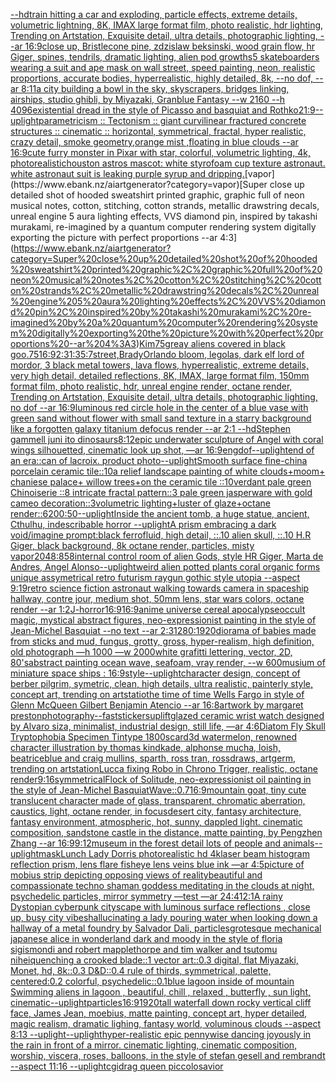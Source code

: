 [--hd](https://www.ebank.nz/aiartgenerator?category=--hd)[train hitting a car and exploding, particle effects, extreme details, volumetric lightning, 8K, IMAX large format film, photo realistic, hdr lighting, Trending on Artstation, Exquisite detail, ultra details, photographic lighting, --ar 16:9](https://www.ebank.nz/aiartgenerator?category=train%20hitting%20a%20car%20and%20exploding%2C%20particle%20effects%2C%20extreme%20details%2C%20volumetric%20lightning%2C%208K%2C%20IMAX%20large%20format%20film%2C%20photo%20realistic%2C%20hdr%20lighting%2C%20Trending%20on%20Artstation%2C%20Exquisite%20detail%2C%20ultra%20details%2C%20photographic%20lighting%2C%20--ar%2016%3A9)[close up, Bristlecone pine, zdzislaw beksinski, wood grain flow, hr Giger, spines, tendrils, dramatic lighting, alien pod growths](https://www.ebank.nz/aiartgenerator?category=close%20up%2C%20Bristlecone%20pine%2C%20zdzislaw%20beksinski%2C%20wood%20grain%20flow%2C%20hr%20Giger%2C%20spines%2C%20tendrils%2C%20dramatic%20lighting%2C%20alien%20pod%20growths)[5 skateboarders wearing a suit and ape mask on wall street, speed painting, neon, realistic proportions, accurate bodies, hyperrealistic, highly detailed, 8k, --no dof, --ar 8:11](https://www.ebank.nz/aiartgenerator?category=5%20skateboarders%20wearing%20a%20suit%20and%20ape%20mask%20on%20wall%20street%2C%20speed%20painting%2C%20neon%2C%20realistic%20proportions%2C%20accurate%20bodies%2C%20hyperrealistic%2C%20highly%20detailed%2C%208k%2C%20--no%20dof%2C%20--ar%208%3A11)[a city building a bowl in the sky, skyscrapers, bridges linking, airships, studio ghibli, by Miyazaki, Granblue Fantasy   --w 2160 --h 4096](https://www.ebank.nz/aiartgenerator?category=a%20city%20building%20a%20bowl%20in%20the%20sky%2C%20skyscrapers%2C%20bridges%20linking%2C%20airships%2C%20studio%20ghibli%2C%20by%20Miyazaki%2C%20Granblue%20Fantasy%20%20%20--w%202160%20--h%204096)[existential dread in the style of Picasso and basquiat and Rothko](https://www.ebank.nz/aiartgenerator?category=existential%20dread%20in%20the%20style%20of%20Picasso%20and%20basquiat%20and%20Rothko)[21:9](https://www.ebank.nz/aiartgenerator?category=21%3A9)[--uplight](https://www.ebank.nz/aiartgenerator?category=--uplight)[parametricism :: Tectonism :: giant curvilinear fractured concrete structures :: cinematic :: horizontal, symmetrical, fractal, hyper realistic, crazy detail, smoke geometry,orange mist ,floating in blue clouds --ar 16:9](https://www.ebank.nz/aiartgenerator?category=parametricism%20%3A%3A%20Tectonism%20%3A%3A%20giant%20curvilinear%20fractured%20concrete%20structures%20%3A%3A%20cinematic%20%3A%3A%20horizontal%2C%20symmetrical%2C%20fractal%2C%20hyper%20realistic%2C%20crazy%20detail%2C%20smoke%20geometry%2Corange%20mist%20%2Cfloating%20in%20blue%20clouds%20--ar%2016%3A9)[cute furry monster in Pixar with star, colorful, volumetric lighting, 4k, photorealistic](https://www.ebank.nz/aiartgenerator?category=cute%20furry%20monster%20in%20Pixar%20with%20star%2C%20colorful%2C%20volumetric%20lighting%2C%204k%2C%20photorealistic)[houston astros mascot: white styrofoam cup texture astronaut. white astronaut suit is leaking purple syrup and dripping.](https://www.ebank.nz/aiartgenerator?category=houston%20astros%20mascot%3A%20white%20styrofoam%20cup%20texture%20astronaut.%20white%20astronaut%20suit%20is%20leaking%20purple%20syrup%20and%20dripping.)[vapor](https://www.ebank.nz/aiartgenerator?category=vapor)[Super close up detailed shot of hooded sweatshirt printed graphic, graphic full of neon musical notes, cotton, stitching, cotton strands, metallic drawstring decals, unreal engine 5 aura lighting effects, VVS diamond pin, inspired by takashi murakami, re-imagined by a quantum computer rendering system digitally exporting the picture with perfect proportions --ar 4:3](https://www.ebank.nz/aiartgenerator?category=Super%20close%20up%20detailed%20shot%20of%20hooded%20sweatshirt%20printed%20graphic%2C%20graphic%20full%20of%20neon%20musical%20notes%2C%20cotton%2C%20stitching%2C%20cotton%20strands%2C%20metallic%20drawstring%20decals%2C%20unreal%20engine%205%20aura%20lighting%20effects%2C%20VVS%20diamond%20pin%2C%20inspired%20by%20takashi%20murakami%2C%20re-imagined%20by%20a%20quantum%20computer%20rendering%20system%20digitally%20exporting%20the%20picture%20with%20perfect%20proportions%20--ar%204%3A3)[Kim](https://www.ebank.nz/aiartgenerator?category=Kim)[75](https://www.ebank.nz/aiartgenerator?category=75)[greay aliens covered in black goo](https://www.ebank.nz/aiartgenerator?category=greay%20aliens%20covered%20in%20black%20goo)[.75](https://www.ebank.nz/aiartgenerator?category=.75)[16:9](https://www.ebank.nz/aiartgenerator?category=16%3A9)[2:3](https://www.ebank.nz/aiartgenerator?category=2%3A3)[1:3](https://www.ebank.nz/aiartgenerator?category=1%3A3)[5:7](https://www.ebank.nz/aiartgenerator?category=5%3A7)[street,](https://www.ebank.nz/aiartgenerator?category=street%2C)[Brady](https://www.ebank.nz/aiartgenerator?category=Brady)[Orlando bloom, legolas, dark elf lord of mordor, 3 black metal towers, lava flows, hyperrealistic, extreme details, very high detail, detailed reflections, 8K, IMAX, large format film, 150mm format film, photo realistic, hdr, unreal engine render, octane render, Trending on Artstation, Exquisite detail, ultra details, photographic lighting, no dof --ar 16:9](https://www.ebank.nz/aiartgenerator?category=Orlando%20bloom%2C%20legolas%2C%20dark%20elf%20lord%20of%20mordor%2C%203%20black%20metal%20towers%2C%20lava%20flows%2C%20hyperrealistic%2C%20extreme%20details%2C%20very%20high%20detail%2C%20detailed%20reflections%2C%208K%2C%20IMAX%2C%20large%20format%20film%2C%20150mm%20format%20film%2C%20photo%20realistic%2C%20hdr%2C%20unreal%20engine%20render%2C%20octane%20render%2C%20Trending%20on%20Artstation%2C%20Exquisite%20detail%2C%20ultra%20details%2C%20photographic%20lighting%2C%20no%20dof%20--ar%2016%3A9)[luminous red circle hole in the center of a blue vase with green sand without flower with small sand texture in a starry background like a forgotten galaxy titanium defocus render --ar 2:1 --hd](https://www.ebank.nz/aiartgenerator?category=luminous%20red%20circle%20hole%20in%20the%20center%20of%20a%20blue%20vase%20with%20green%20sand%20without%20flower%20with%20small%20sand%20texture%20in%20a%20starry%20background%20like%20a%20forgotten%20galaxy%20titanium%20defocus%20render%20--ar%202%3A1%20--hd)[Stephen gammell juni ito dinosaurs](https://www.ebank.nz/aiartgenerator?category=Stephen%20gammell%20juni%20ito%20dinosaurs)[8:12](https://www.ebank.nz/aiartgenerator?category=8%3A12)[epic underwater sculpture of Angel with coral wings silhouetted, cinematic look up shot,  —ar 16:9](https://www.ebank.nz/aiartgenerator?category=epic%20underwater%20sculpture%20of%20Angel%20with%20coral%20wings%20silhouetted%2C%20cinematic%20look%20up%20shot%2C%20%20%E2%80%94ar%2016%3A9)[eng](https://www.ebank.nz/aiartgenerator?category=eng)[dof](https://www.ebank.nz/aiartgenerator?category=dof)[--uplight](https://www.ebank.nz/aiartgenerator?category=--uplight)[end of an era::](https://www.ebank.nz/aiartgenerator?category=end%20of%20an%20era%3A%3A)[can of lacroix. product photo](https://www.ebank.nz/aiartgenerator?category=can%20of%20lacroix.%20product%20photo)[--uplight](https://www.ebank.nz/aiartgenerator?category=--uplight)[Smooth surface fine-china porcelain ceramic tile::10a relief landscape painting of white clouds+moom+ chaniese palace+ willow trees+on the ceramic tile ::10verdant pale green Chinoiserie  ::8 intricate fractal pattern::3 pale green jasperware with gold cameo decoration::3volumetric lighting+luster of glaze+octane render::6](https://www.ebank.nz/aiartgenerator?category=Smooth%20surface%20fine-china%20porcelain%20ceramic%20tile%3A%3A10a%20relief%20landscape%20painting%20of%20white%20clouds%2Bmoom%2B%20chaniese%20palace%2B%20willow%20trees%2Bon%20the%20ceramic%20tile%20%3A%3A10verdant%20pale%20green%20Chinoiserie%20%20%3A%3A8%20intricate%20fractal%20pattern%3A%3A3%20pale%20green%20jasperware%20with%20gold%20cameo%20decoration%3A%3A3volumetric%20lighting%2Bluster%20of%20glaze%2Boctane%20render%3A%3A6)[200:50](https://www.ebank.nz/aiartgenerator?category=200%3A50)[--uplight](https://www.ebank.nz/aiartgenerator?category=--uplight)[Inside the ancient tomb, a huge statue, ancient, Cthulhu, indescribable horror --uplight](https://www.ebank.nz/aiartgenerator?category=Inside%20the%20ancient%20tomb%2C%20a%20huge%20statue%2C%20ancient%2C%20Cthulhu%2C%20indescribable%20horror%20--uplight)[A prism embracing a dark void](https://www.ebank.nz/aiartgenerator?category=A%20prism%20embracing%20a%20dark%20void)[/imagine prompt:black ferrofluid, high detail, ::.10 alien skull, ::.10 H.R Giger, black background, 8k octane render, particles, misty vapor](https://www.ebank.nz/aiartgenerator?category=/imagine%20prompt%3Ablack%20ferrofluid%2C%20high%20detail%2C%20%3A%3A.10%20alien%20skull%2C%20%3A%3A.10%20H.R%20Giger%2C%20black%20background%2C%208k%20octane%20render%2C%20particles%2C%20misty%20vapor)[2048:858](https://www.ebank.nz/aiartgenerator?category=2048%3A858)[internal control room of alien Gods, style HR Giger, Marta de Andres, Angel Alonso](https://www.ebank.nz/aiartgenerator?category=internal%20control%20room%20of%20alien%20Gods%2C%20style%20HR%20Giger%2C%20Marta%20de%20Andres%2C%20Angel%20Alonso)[--uplight](https://www.ebank.nz/aiartgenerator?category=--uplight)[weird alien potted plants coral organic forms unique assymetrical  retro futurism raygun gothic style utopia --aspect 9:19](https://www.ebank.nz/aiartgenerator?category=weird%20alien%20potted%20plants%20coral%20organic%20forms%20unique%20assymetrical%20%20retro%20futurism%20raygun%20gothic%20style%20utopia%20--aspect%209%3A19)[retro science fiction astronaut walking towards camera in spaceship hallway, contre jour, medium shot, 50mm lens, star wars colors, octane render --ar 1:2](https://www.ebank.nz/aiartgenerator?category=retro%20science%20fiction%20astronaut%20walking%20towards%20camera%20in%20spaceship%20hallway%2C%20contre%20jour%2C%20medium%20shot%2C%2050mm%20lens%2C%20star%20wars%20colors%2C%20octane%20render%20--ar%201%3A2)[J-horror](https://www.ebank.nz/aiartgenerator?category=J-horror)[16:9](https://www.ebank.nz/aiartgenerator?category=16%3A9)[16:9](https://www.ebank.nz/aiartgenerator?category=16%3A9)[anime universe cereal apocalypse](https://www.ebank.nz/aiartgenerator?category=anime%20universe%20cereal%20apocalypse)[occult magic, mystical abstract figures, neo-expressionist painting in the style of Jean-Michel Basquiat --no text --ar 2:3](https://www.ebank.nz/aiartgenerator?category=occult%20magic%2C%20mystical%20abstract%20figures%2C%20neo-expressionist%20painting%20in%20the%20style%20of%20Jean-Michel%20Basquiat%20--no%20text%20--ar%202%3A3)[1280:1920](https://www.ebank.nz/aiartgenerator?category=1280%3A1920)[diorama of babies made from sticks and mud, fungus, grotty, gross, hyper-realism, high definition, old photograph —h 1000 —w 2000](https://www.ebank.nz/aiartgenerator?category=diorama%20of%20babies%20made%20from%20sticks%20and%20mud%2C%20fungus%2C%20grotty%2C%20gross%2C%20hyper-realism%2C%20high%20definition%2C%20old%20photograph%20%E2%80%94h%201000%20%E2%80%94w%202000)[white grafitti lettering, vector, 2D, 80's](https://www.ebank.nz/aiartgenerator?category=white%20grafitti%20lettering%2C%20vector%2C%202D%2C%2080%27s)[abstract painting ocean wave, seafoam, vray render, --w 600](https://www.ebank.nz/aiartgenerator?category=abstract%20painting%20ocean%20wave%2C%20seafoam%2C%20vray%20render%2C%20--w%20600)[musium of miniature space ships : 16:9](https://www.ebank.nz/aiartgenerator?category=musium%20of%20miniature%20space%20ships%20%3A%2016%3A9)[style](https://www.ebank.nz/aiartgenerator?category=style)[--uplight](https://www.ebank.nz/aiartgenerator?category=--uplight)[character design, concept of berber pilgrim, symetric, clean, high details, ultra realistic, painterly style, concept art, trending on artstatio](https://www.ebank.nz/aiartgenerator?category=character%20design%2C%20concept%20of%20berber%20pilgrim%2C%20symetric%2C%20clean%2C%20high%20details%2C%20ultra%20realistic%2C%20painterly%20style%2C%20concept%20art%2C%20trending%20on%20artstatio)[the time of time Wells Fargo in style of Glenn McQueen Gilbert Benjamin Atencio --ar 16:8](https://www.ebank.nz/aiartgenerator?category=the%20time%20of%20time%20Wells%20Fargo%20in%20style%20of%20Glenn%20McQueen%20Gilbert%20Benjamin%20Atencio%20--ar%2016%3A8)[artwork by margaret preston](https://www.ebank.nz/aiartgenerator?category=artwork%20by%20margaret%20preston)[photography](https://www.ebank.nz/aiartgenerator?category=photography)[--fast](https://www.ebank.nz/aiartgenerator?category=--fast)[stickers](https://www.ebank.nz/aiartgenerator?category=stickers)[uplift](https://www.ebank.nz/aiartgenerator?category=uplift)[glazed ceramic wrist watch designed by Alvaro siza, minimalist, industrial design, still life, —ar 4:6](https://www.ebank.nz/aiartgenerator?category=glazed%20ceramic%20wrist%20watch%20designed%20by%20Alvaro%20siza%2C%20minimalist%2C%20industrial%20design%2C%20still%20life%2C%20%E2%80%94ar%204%3A6)[Diatom  Fly Skull Tryptophobia Specimen Tintype 1800s](https://www.ebank.nz/aiartgenerator?category=Diatom%20%20Fly%20Skull%20Tryptophobia%20Specimen%20Tintype%201800s)[card](https://www.ebank.nz/aiartgenerator?category=card)[3d watermelon, renowned character illustration by thomas kindkade, alphonse mucha, loish, beatriceblue and craig mullins, sparth, ross tran, rossdraws, artgerm, trending on artstation](https://www.ebank.nz/aiartgenerator?category=3d%20watermelon%2C%20renowned%20character%20illustration%20by%20thomas%20kindkade%2C%20alphonse%20mucha%2C%20loish%2C%20beatriceblue%20and%20craig%20mullins%2C%20sparth%2C%20ross%20tran%2C%20rossdraws%2C%20artgerm%2C%20trending%20on%20artstation)[Lucca fixing Robo in Chrono Trigger, realistic, octane render](https://www.ebank.nz/aiartgenerator?category=Lucca%20fixing%20Robo%20in%20Chrono%20Trigger%2C%20realistic%2C%20octane%20render)[9:16](https://www.ebank.nz/aiartgenerator?category=9%3A16)[symmetrical](https://www.ebank.nz/aiartgenerator?category=symmetrical)[Flock of Solitude, neo-expressionist oil painting in the style of Jean-Michel Basquiat](https://www.ebank.nz/aiartgenerator?category=Flock%20of%20Solitude%2C%20neo-expressionist%20oil%20painting%20in%20the%20style%20of%20Jean-Michel%20Basquiat)[Wave::0.7](https://www.ebank.nz/aiartgenerator?category=Wave%3A%3A0.7)[16:9](https://www.ebank.nz/aiartgenerator?category=16%3A9)[mountain goat, tiny cute translucent character made of glass, transparent, chromatic aberration, caustics, light, octane render, in focus](https://www.ebank.nz/aiartgenerator?category=mountain%20goat%2C%20tiny%20cute%20translucent%20character%20made%20of%20glass%2C%20transparent%2C%20chromatic%20aberration%2C%20caustics%2C%20light%2C%20octane%20render%2C%20in%20focus)[desert city, fantasy architecture, fantasy environment, atmospheric, hot, sunny, dappled light. cinematic composition, sandstone castle in the distance, matte painting, by Pengzhen Zhang --ar 16:9](https://www.ebank.nz/aiartgenerator?category=desert%20city%2C%20fantasy%20architecture%2C%20fantasy%20environment%2C%20atmospheric%2C%20hot%2C%20sunny%2C%20dappled%20light.%20cinematic%20composition%2C%20sandstone%20castle%20in%20the%20distance%2C%20matte%20painting%2C%20by%20Pengzhen%20Zhang%20--ar%2016%3A9)[9:12](https://www.ebank.nz/aiartgenerator?category=9%3A12)[museum in the forest detail lots of people and animals](https://www.ebank.nz/aiartgenerator?category=museum%20in%20the%20forest%20detail%20lots%20of%20people%20and%20animals)[--uplight](https://www.ebank.nz/aiartgenerator?category=--uplight)[mask](https://www.ebank.nz/aiartgenerator?category=mask)[Lunch Lady Dorris photorealistic hd 4k](https://www.ebank.nz/aiartgenerator?category=Lunch%20Lady%20Dorris%20photorealistic%20hd%204k)[laser beam histogram reflection prism, lens flare fisheye lens veins blue ink —ar 4:5](https://www.ebank.nz/aiartgenerator?category=laser%20beam%20histogram%20reflection%20prism%2C%20lens%20flare%20fisheye%20lens%20veins%20blue%20ink%20%E2%80%94ar%204%3A5)[picture of mobius strip depicting opposing views of reality](https://www.ebank.nz/aiartgenerator?category=picture%20of%20mobius%20strip%20depicting%20opposing%20views%20of%20reality)[beautiful and compassionate techno shaman goddess meditating in the clouds at night, psychedelic particles, mirror symmetry —test —ar 24:41](https://www.ebank.nz/aiartgenerator?category=beautiful%20and%20compassionate%20techno%20shaman%20goddess%20meditating%20in%20the%20clouds%20at%20night%2C%20psychedelic%20particles%2C%20mirror%20symmetry%20%E2%80%94test%20%E2%80%94ar%2024%3A41)[2:1](https://www.ebank.nz/aiartgenerator?category=2%3A1)[A rainy Dystopian cyberpunk cityscape with luminous surface reflections , close up, busy city vibes](https://www.ebank.nz/aiartgenerator?category=A%20rainy%20Dystopian%20cyberpunk%20cityscape%20with%20luminous%20surface%20reflections%20%2C%20close%20up%2C%20busy%20city%20vibes)[hallucinating a lady pouring water when looking down a hallway of a metal foundry by Salvador Dali, particles](https://www.ebank.nz/aiartgenerator?category=hallucinating%20a%20lady%20pouring%20water%20when%20looking%20down%20a%20hallway%20of%20a%20metal%20foundry%20by%20Salvador%20Dali%2C%20particles)[grotesque mechanical japanese alice in wonderland dark and moody in the style of floria sigismondi and robert mapplethorpe and tim walker and tsutomu nihei](https://www.ebank.nz/aiartgenerator?category=grotesque%20mechanical%20japanese%20alice%20in%20wonderland%20dark%20and%20moody%20in%20the%20style%20of%20floria%20sigismondi%20and%20robert%20mapplethorpe%20and%20tim%20walker%20and%20tsutomu%20nihei)[quenching a crooked blade::1 vector art::0.3 digital, flat Miyazaki, Monet, hd, 8k::0.3 D&D::0.4 rule of thirds, symmetrical, palette, centered:0.2 colorful, psychedelic::0.1](https://www.ebank.nz/aiartgenerator?category=quenching%20a%20crooked%20blade%3A%3A1%20vector%20art%3A%3A0.3%20digital%2C%20flat%20Miyazaki%2C%20Monet%2C%20hd%2C%208k%3A%3A0.3%20D%26D%3A%3A0.4%20rule%20of%20thirds%2C%20symmetrical%2C%20palette%2C%20centered%3A0.2%20colorful%2C%20psychedelic%3A%3A0.1)[blue lagoon inside of mountain Swimming aliens in  lagoon , beautiful, chill , relaxed , butterfly , sun light,  cinematic](https://www.ebank.nz/aiartgenerator?category=blue%20lagoon%20inside%20of%20mountain%20Swimming%20aliens%20in%20%20lagoon%20%2C%20beautiful%2C%20chill%20%2C%20relaxed%20%2C%20butterfly%20%2C%20sun%20light%2C%20%20cinematic)[--uplight](https://www.ebank.nz/aiartgenerator?category=--uplight)[particles](https://www.ebank.nz/aiartgenerator?category=particles)[16:9](https://www.ebank.nz/aiartgenerator?category=16%3A9)[1920](https://www.ebank.nz/aiartgenerator?category=1920)[tall waterfall down rocky vertical cliff face, James Jean, moebius, matte painting, concept art, hyper detailed, magic realism, dramatic lighing, fantasy world, voluminous clouds --aspect 8:13 --uplight](https://www.ebank.nz/aiartgenerator?category=tall%20waterfall%20down%20rocky%20vertical%20cliff%20face%2C%20James%20Jean%2C%20moebius%2C%20matte%20painting%2C%20concept%20art%2C%20hyper%20detailed%2C%20magic%20realism%2C%20dramatic%20lighing%2C%20fantasy%20world%2C%20voluminous%20clouds%20--aspect%208%3A13%20--uplight)[--uplight](https://www.ebank.nz/aiartgenerator?category=--uplight)[hyper-realistic epic pennywise dancing joyously in the rain in front of a mirror. cinematic lighting, cinematic composition,  worship,  viscera, roses, balloons, in the style of stefan gesell and rembrandt --aspect 11:16 --uplight](https://www.ebank.nz/aiartgenerator?category=hyper-realistic%20epic%20pennywise%20dancing%20joyously%20in%20the%20rain%20in%20front%20of%20a%20mirror.%20cinematic%20lighting%2C%20cinematic%20composition%2C%20%20worship%2C%20%20viscera%2C%20roses%2C%20balloons%2C%20in%20the%20style%20of%20stefan%20gesell%20and%20rembrandt%20--aspect%2011%3A16%20--uplight)[cgi](https://www.ebank.nz/aiartgenerator?category=cgi)[drag queen piccolo](https://www.ebank.nz/aiartgenerator?category=drag%20queen%20piccolo)[savior](https://www.ebank.nz/aiartgenerator?category=savior)